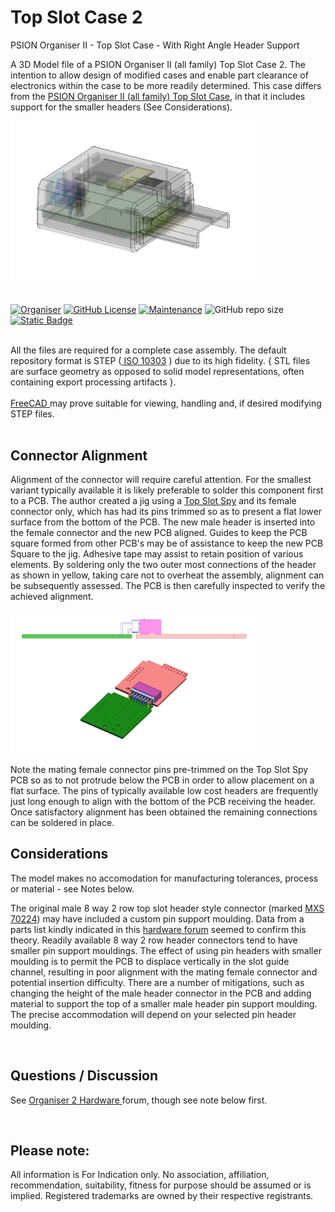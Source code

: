 # Top Slot Case 2
PSION Organiser II - Top Slot Case - With Right Angle Header Support

A 3D Model file of a PSION Organiser II (all family) Top Slot Case 2. The intention to allow design of modified cases and enable part clearance of electronics within the case to be more readily determined. 
This case differs from the <a href="https://github.com/nofitnessforpurpose/TopSlotCase">PSION Organiser II (all family) Top Slot Case</a>, in that it includes support for the smaller headers (See Considerations).

<div align="center">
  <div style="display: flex; align-items: flex-start;">
  <img src="https://github.com/nofitnessforpurpose/TopSlotCase-2/blob/main/images/2024-12-03%20-%20Top%20Slot%20Case%202.png?raw=true" width="400px" alt="PSION Organiser II Top Slot Case. Image copyright (c) 10 August 2024 nofitnessforpurpose All Rights Reserved">
  </div>
</div>
<BR>

[![Organiser](https://img.shields.io/badge/gadget-Organiser_II-blueviolet.svg?%3D&style=flat-square)](https://en.wikipedia.org/wiki/Psion_Organiser)
[![GitHub License](https://img.shields.io/github/license/nofitnessforpurpose/TopSlotCase-2?style=flat-square)](https://github.com/nofitnessforpurpose/TopSlotCase-2/blob/main/LICENSE)
[![Maintenance](https://img.shields.io/badge/maintained%3F-yes-green.svg?style=flat-square)](https://github.com/nofitnessforpurpose/TopSlotCase-2/graphs/commit-activity)
![GitHub repo size](https://img.shields.io/github/repo-size/nofitnessforpurpose/TopSlotCase-2?style=flat-square)
[![Static Badge](https://img.shields.io/badge/format-STEP%20Solid%20Model-blue?style=flat-square)](https://en.wikipedia.org/wiki/ISO_10303)

<br>  
All the files are required for a complete case assembly. The default repository format is STEP (<a target="_blank" rel="noopener noreferrer" href="https://en.wikipedia.org/wiki/ISO_10303"> ISO 10303</a> ) due to its high fidelity.  { STL files are surface geometry as opposed to solid model representations, often containing export processing artifacts }. <br>  
<br>  
<a target="_blank" rel="noopener noreferrer" href="https://www.freecad.org/" > FreeCAD </a> may prove suitable for viewing, handling and, if desired modifying STEP files.
<br>
<br>

## Connector Alignment
Alignment of the connector will require careful attention. For the smallest variant typically available it is likely preferable to solder this component first to a PCB. The author created a jig using a <a target="_blank" rel="noopener noreferrer" href="https://github.com/nofitnessforpurpose/TopSlotSpy">Top Slot Spy</a> and its female connector only, which has had its pins trimmed so as to present a flat lower surface from the bottom of the PCB. The new male header is inserted into the female connector and the new PCB aligned. Guides to keep the PCB square formed from other PCB's may be of assistance to keep the new PCB Square to the jig. Adhesive tape may assist to retain position of various elements. By soldering only the two outer most connections of the header as shown in yellow, taking care not to overheat the assembly, alignment can be subsequently assessed. The PCB is then carefully inspected to verify the achieved alignment.  

<div align="center">
  <div style="display: flex; align-items: flex-start;">
  <img src="https://github.com/nofitnessforpurpose/TopSlotCase-2/blob/main/images/2025-01-26%20-%20Connector%20Alignment.png?raw=true" width="400px" alt="PSION Organiser II Top Slot Case. Image copyright (c) 26 January 2025 nofitnessforpurpose All Rights Reserved">
  </div>
</div>
<BR>
Note the mating female connector pins pre-trimmed on the Top Slot Spy PCB so as to not protrude below the PCB in order to allow placement on a flat surface. The pins of typically available low cost headers are frequently just long enough to align with the bottom of the PCB receiving the header.  
<BR>
Once satisfactory alignment has been obtained the remaining connections can be soldered in place.  

<BR>

## Considerations
The model makes no accomodation for manufacturing tolerances, process or material - see Notes below. 

The original male 8 way 2 row top slot header style connector (marked <a target="_blank" rel="noopener noreferrer" href="https://github.com/nofitnessforpurpose/TopSlotCase/blob/main/images/MXS-70224-02%20(2).jpg">MXS 70224</a>) may have included a custom pin support moulding. Data from a parts list kindly indicated in this <a href="https://www.organiser2.com"> hardware forum</a> seemed to confirm this theory. Readily available 8 way 2 row header connectors tend to have smaller pin support mouldings. The effect of using pin headers with smaller moulding is to permit the PCB to displace vertically in the slot guide channel, resulting in poor alignment with the mating female connector and potential insertion difficulty. There are a number of mitigations, such as changing the height of the male header connector in the PCB and adding material to support the top of a smaller male header pin support moulding. The precise accommodation will depend on your selected pin header moulding.     

<BR>

## Questions / Discussion
See <a target="_blank" rel="noopener noreferrer" href="https://www.organiser2.com/"> Organiser 2 Hardware </a> forum, though see note below first.

<BR>

## Please note:  
All information is For Indication only.
No association, affiliation, recommendation, suitability, fitness for purpose should be assumed or is implied.
Registered trademarks are owned by their respective registrants.
